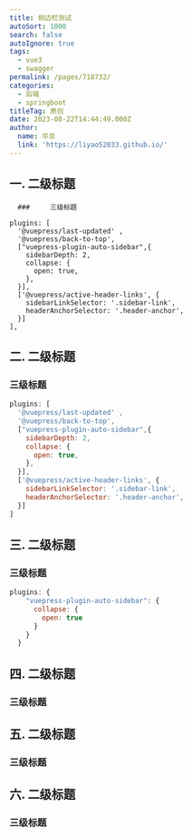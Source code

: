 ```yaml
---
title: 侧边栏测试
autoSort: 1000
search: false
autoIgnore: true
tags:
  - vue3
  - swagger
permalink: /pages/718732/
categories:
  - 后端
  - springboot
titleTag: 原创
date: 2023-08-22T14:44:49.000Z
author:
  name: 华总
  link: 'https://liyao52033.github.io/'
---
```




## 一. 二级标题

      ###     三级标题

```
plugins: [
  '@vuepress/last-updated' ,
  '@vuepress/back-to-top',
  ["vuepress-plugin-auto-sidebar",{
    sidebarDepth: 2,
    collapse: {
      open: true,
    },
  }],
  ['@vuepress/active-header-links', {
    sidebarLinkSelector: '.sidebar-link',
    headerAnchorSelector: '.header-anchor',
  }]
],
```

## 二. 二级标题

###     三级标题

```js
plugins: [
  '@vuepress/last-updated' ,
  '@vuepress/back-to-top',
  ["vuepress-plugin-auto-sidebar",{
    sidebarDepth: 2,
    collapse: {
      open: true,
    },
  }],
  ['@vuepress/active-header-links', {
    sidebarLinkSelector: '.sidebar-link',
    headerAnchorSelector: '.header-anchor',
  }]
]
```

## 三. 二级标题

###    三级标题

```js
plugins: {
    "vuepress-plugin-auto-sidebar": {
      collapse: {
        open: true
      }
    }
  }
```



## 四. 二级标题

###    三级标题

## 五. 二级标题

###    三级标题

## 六. 二级标题

###    三级标题
